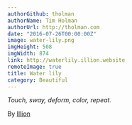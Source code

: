 ```yaml
---
authorGithub: tholman
authorName: Tim Holman
authorUrl: http://tholman.com
date: "2016-07-26T00:00:00Z"
image: water-lily.png
imgHeight: 508
imgWidth: 874
link: http://waterlily.illion.website
remoteImage: true
title: Water lily
category: Beautiful
---
```


_Touch, sway, deform, color, repeat._

By [Illion](http://illion.website)
